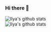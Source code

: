 ### Hi there 👋
![Ilya's github stats](https://github-readme-stats.vercel.app/api?username=BloodWod-513&show_icons=true&layout=compact&theme=dracula&include_all_commits=true)</br>
![Ilya's github stats](https://github-readme-stats.vercel.app/api/top-langs/?username=BloodWod-513&layout=compact&theme=dracula)
<!--
**BloodWod-513/BloodWod-513** is a ✨ _special_ ✨ repository because its `README.md` (this file) appears on your GitHub profile.

Here are some ideas to get you started:

- 🔭 I’m currently working on ...
- 🌱 I’m currently learning ...
- 👯 I’m looking to collaborate on ...
- 🤔 I’m looking for help with ...
- 💬 Ask me about ...
- 📫 How to reach me: ...
- 😄 Pronouns: ...
- ⚡ Fun fact: ...
-->
